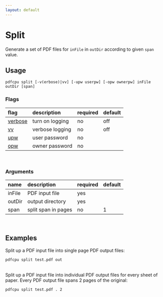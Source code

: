 ```yaml
---
layout: default
---
```


# Split

Generate a set of PDF files for `inFile` in `outDir` according to given `span` value.

## Usage

```
pdfcpu split [-v(erbose)|vv] [-upw userpw] [-opw ownerpw] inFile outDir [span]
```

### Flags

| flag                             | description         | required | default
|:---------------------------------|:--------------------|:---------|--------
| [verbose](../getting_started.md) | turn on logging     | no       | off
| [vv](../getting_started.md)      | verbose logging     | no       | off
| [upw](../getting_started.md)     | user password       | no
| [opw](../getting_started.md)     | owner password      | no

<br>

### Arguments

| name         | description         | required | default
|:-------------|:--------------------|:---------|:-
| inFile       | PDF input file      | yes
| outDir       | output directory    | yes
| span         | split span in pages | no       | 1

<br>

## Examples

Split up a PDF input file into single page PDF output files:
```sh
pdfcpu split test.pdf out
``` 

<br>
Split up a PDF input file into individual PDF output files for every sheet of paper. Every PDF output file spans 2 pages of the original:

```sh
pdfcpu split test.pdf . 2
```
